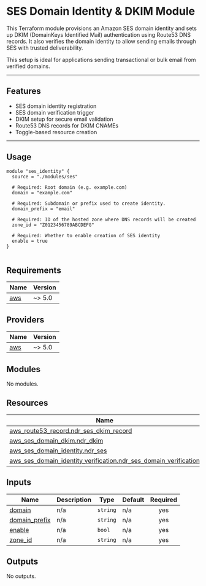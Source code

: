 # SES Domain Identity & DKIM Module

This Terraform module provisions an Amazon SES domain identity and sets up DKIM (DomainKeys Identified Mail) authentication using Route53 DNS records. It also verifies the domain identity to allow sending emails through SES with trusted deliverability.

This setup is ideal for applications sending transactional or bulk email from verified domains.

---

## Features

- SES domain identity registration
- SES domain verification trigger
- DKIM setup for secure email validation
- Route53 DNS records for DKIM CNAMEs
- Toggle-based resource creation

---

## Usage

```hcl
module "ses_identity" {
  source = "./modules/ses"

  # Required: Root domain (e.g. example.com)
  domain = "example.com"

  # Required: Subdomain or prefix used to create identity.
  domain_prefix = "email"

  # Required: ID of the hosted zone where DNS records will be created
  zone_id = "Z0123456789ABCDEFG"

  # Required: Whether to enable creation of SES identity
  enable = true
}


```

<!-- BEGIN_TF_DOCS -->

## Requirements

| Name                                                   | Version |
| ------------------------------------------------------ | ------- |
| <a name="requirement_aws"></a> [aws](#requirement_aws) | ~> 5.0  |

## Providers

| Name                                             | Version |
| ------------------------------------------------ | ------- |
| <a name="provider_aws"></a> [aws](#provider_aws) | ~> 5.0  |

## Modules

No modules.

## Resources

| Name                                                                                                                                                                             | Type     |
| -------------------------------------------------------------------------------------------------------------------------------------------------------------------------------- | -------- |
| [aws_route53_record.ndr_ses_dkim_record](https://registry.terraform.io/providers/hashicorp/aws/latest/docs/resources/route53_record)                                             | resource |
| [aws_ses_domain_dkim.ndr_dkim](https://registry.terraform.io/providers/hashicorp/aws/latest/docs/resources/ses_domain_dkim)                                                      | resource |
| [aws_ses_domain_identity.ndr_ses](https://registry.terraform.io/providers/hashicorp/aws/latest/docs/resources/ses_domain_identity)                                               | resource |
| [aws_ses_domain_identity_verification.ndr_ses_domain_verification](https://registry.terraform.io/providers/hashicorp/aws/latest/docs/resources/ses_domain_identity_verification) | resource |

## Inputs

| Name                                                                     | Description | Type     | Default | Required |
| ------------------------------------------------------------------------ | ----------- | -------- | ------- | :------: |
| <a name="input_domain"></a> [domain](#input_domain)                      | n/a         | `string` | n/a     |   yes    |
| <a name="input_domain_prefix"></a> [domain_prefix](#input_domain_prefix) | n/a         | `string` | n/a     |   yes    |
| <a name="input_enable"></a> [enable](#input_enable)                      | n/a         | `bool`   | n/a     |   yes    |
| <a name="input_zone_id"></a> [zone_id](#input_zone_id)                   | n/a         | `string` | n/a     |   yes    |

## Outputs

No outputs.

<!-- END_TF_DOCS -->
